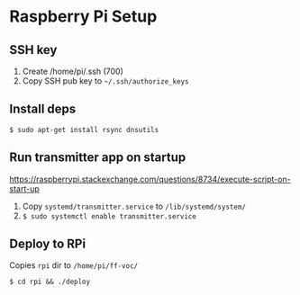 # Raspberry Pi Setup

## SSH key

1. Create /home/pi/.ssh (700)
2. Copy SSH pub key to `~/.ssh/authorize_keys`

## Install deps

```
$ sudo apt-get install rsync dnsutils
```

## Run transmitter app on startup

https://raspberrypi.stackexchange.com/questions/8734/execute-script-on-start-up

1. Copy `systemd/transmitter.service` to `/lib/systemd/system/`
2. `$ sudo systemctl enable transmitter.service`

## Deploy to RPi

Copies `rpi` dir to `/home/pi/ff-voc/`

```
$ cd rpi && ./deploy
```
